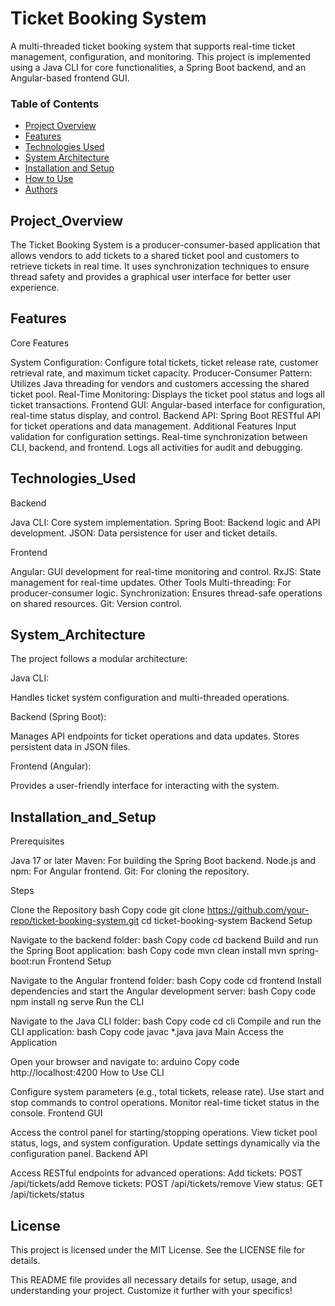 # Ticket Booking System

A multi-threaded ticket booking system that supports real-time ticket management, configuration, and monitoring. This project is implemented using a Java CLI for core functionalities, a Spring Boot backend, and an Angular-based frontend GUI.

### Table of Contents
- [Project Overview](#Project_Overview)
- [Features](#Features)
- [Technologies Used](#Technologies_Used)
- [System Architecture](#System_Architecture)
- [Installation and Setup](#Installation_and_Setup)
- [How to Use](#How_to_Use)
- [Authors](#License)

## Project_Overview

The Ticket Booking System is a producer-consumer-based application that allows vendors to add tickets to a shared ticket pool and customers to retrieve tickets in real time. It uses synchronization techniques to ensure thread safety and provides a graphical user interface for better user experience.

## Features

Core Features

System Configuration: Configure total tickets, ticket release rate, customer retrieval rate, and maximum ticket capacity.
Producer-Consumer Pattern: Utilizes Java threading for vendors and customers accessing the shared ticket pool.
Real-Time Monitoring: Displays the ticket pool status and logs all ticket transactions.
Frontend GUI: Angular-based interface for configuration, real-time status display, and control.
Backend API: Spring Boot RESTful API for ticket operations and data management.
Additional Features
Input validation for configuration settings.
Real-time synchronization between CLI, backend, and frontend.
Logs all activities for audit and debugging.

## Technologies_Used

Backend

Java CLI: Core system implementation.
Spring Boot: Backend logic and API development.
JSON: Data persistence for user and ticket details.

Frontend

Angular: GUI development for real-time monitoring and control.
RxJS: State management for real-time updates.
Other Tools
Multi-threading: For producer-consumer logic.
Synchronization: Ensures thread-safe operations on shared resources.
Git: Version control.

## System_Architecture
The project follows a modular architecture:

Java CLI:

Handles ticket system configuration and multi-threaded operations.

Backend (Spring Boot):

Manages API endpoints for ticket operations and data updates.
Stores persistent data in JSON files.

Frontend (Angular):

Provides a user-friendly interface for interacting with the system.

## Installation_and_Setup

Prerequisites

Java 17 or later
Maven: For building the Spring Boot backend.
Node.js and npm: For Angular frontend.
Git: For cloning the repository.

Steps

Clone the Repository
bash
Copy code
git clone https://github.com/your-repo/ticket-booking-system.git
cd ticket-booking-system
Backend Setup

Navigate to the backend folder:
bash
Copy code
cd backend
Build and run the Spring Boot application:
bash
Copy code
mvn clean install
mvn spring-boot:run
Frontend Setup

Navigate to the Angular frontend folder:
bash
Copy code
cd frontend
Install dependencies and start the Angular development server:
bash
Copy code
npm install
ng serve
Run the CLI

Navigate to the Java CLI folder:
bash
Copy code
cd cli
Compile and run the CLI application:
bash
Copy code
javac *.java
java Main
Access the Application

Open your browser and navigate to:
arduino
Copy code
http://localhost:4200
How to Use
CLI

Configure system parameters (e.g., total tickets, release rate).
Use start and stop commands to control operations.
Monitor real-time ticket status in the console.
Frontend GUI

Access the control panel for starting/stopping operations.
View ticket pool status, logs, and system configuration.
Update settings dynamically via the configuration panel.
Backend API

Access RESTful endpoints for advanced operations:
Add tickets: POST /api/tickets/add
Remove tickets: POST /api/tickets/remove
View status: GET /api/tickets/status


## License
This project is licensed under the MIT License. See the LICENSE file for details.

This README file provides all necessary details for setup, usage, and understanding your project. Customize it further with your specifics!







